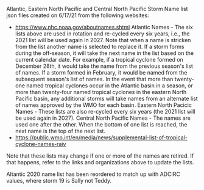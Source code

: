 Atlantic, Eastern North Pacific and Central North Pacific Storm Name list json files created on 6/17/21 from the following websites:
- https://www.nhc.noaa.gov/aboutnames.shtml
	Atlantic Names - The six lists above are used in rotation and re-cycled every six years, i.e., the 2021 list will be used again in 2027. 
		Note that when a name is stricken from the list another name is selected to replace it. 
		If a storm forms during the off-season, it will take the next name in the list based on the current calendar date. For example, if a tropical cyclone formed on December 28th, it would take the name from the previous season's list of names. If a storm formed in February, it would be named from the subsequent season's list of names.
		In the event that more than twenty-one named tropical cyclones occur in the Atlantic basin in a season, or more than twenty-four named tropical cyclones in the eastern North Pacific basin, any additional storms will take names from an alternate list of names approved by the WMO for each basin.
	Eastern North Pacicic Names - These lists are also re-cycled every six years (the 2021 list will be used again in 2027).
	Central North Pacific Names - The names are used one after the other. When the bottom of one list is reached, the next name is the top of the next list.
- https://public.wmo.int/en/media/news/supplemental-list-of-tropical-cyclone-names-raiv

Note that these lists may change if one or more of the names are retired. If that happens, refer to the links and organizations above to update the lists.

Altantic 2020 name list has been reordered to match up with ADCIRC values, where storm 19 is Sally not Teddy.